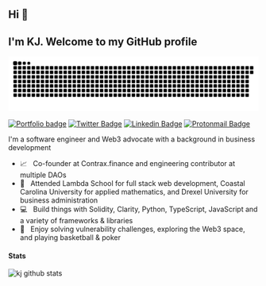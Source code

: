 ## Hi 👋

## I'm KJ. Welcome to my GitHub profile

![Snake animation](https://github.com/badu/badu/blob/master/github-contribution-grid-snake.svg)

[![Portfolio badge](https://img.shields.io/badge/Portfolio-kjmagill.com-358af2.svg)](https://kjmagill.com) [![Twitter Badge](https://img.shields.io/badge/-@kjmagill-1ca0f1?style=flat-square&labelColor=1ca0f1&logo=twitter&logoColor=white&link=https://twitter.com/kjmagill)](https://twitter.com/kjmagill) [![Linkedin Badge](https://img.shields.io/badge/-kjmagill-blue?style=flat-square&logo=Linkedin&logoColor=white&link=https://www.linkedin.com/in/kjmagill/)](https://www.linkedin.com/in/kjmagill/) [![Protonmail Badge](https://img.shields.io/badge/-kjmagill@protonmail.com-494949?style=flat-square&logo=Protonmail&logoColor=white&link=mailto:kjmagill@protonmail.com)](mailto:kjmagill@protonmail.com)

I'm a software engineer and Web3 advocate with a background in business development

- 📈 &nbsp; Co-founder at Contrax.finance and engineering contributor at multiple DAOs
- 🏫 &nbsp; Attended Lambda School for full stack web development, Coastal Carolina University for applied mathematics, and Drexel University for business administration
- 💻 &nbsp; Build things with Solidity, Clarity, Python, TypeScript, JavaScript and a variety of frameworks &amp; libraries
- 💬 &nbsp; Enjoy solving vulnerability challenges, exploring the Web3 space, and playing basketball &amp; poker

#### Stats

![kj github stats](https://github-readme-stats.vercel.app/api?username=kjmagill)
